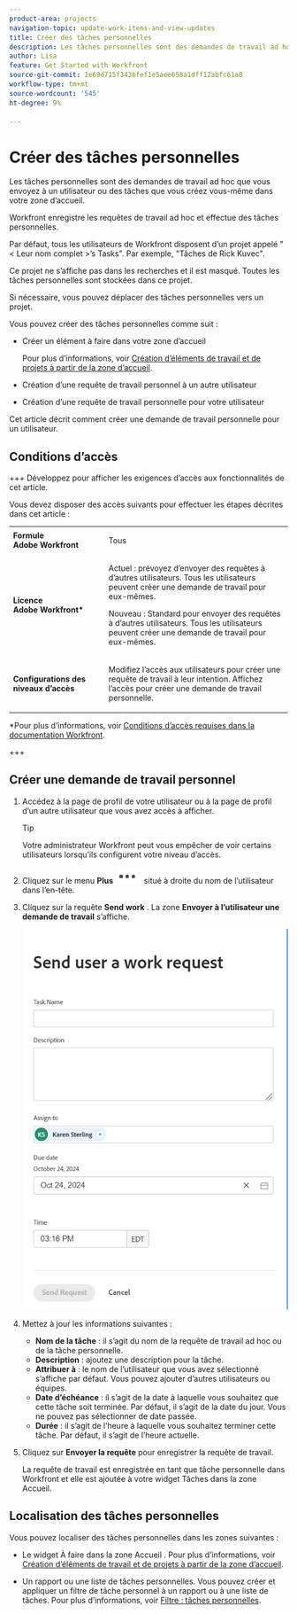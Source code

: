 ```yaml
---
product-area: projects
navigation-topic: update-work-items-and-view-updates
title: Créer des tâches personnelles
description: Les tâches personnelles sont des demandes de travail ad hoc que vous envoyez à un utilisateur ou des tâches que vous créez vous-même dans votre zone d’accueil. Workfront enregistre les requêtes de travail ad hoc et effectue des tâches personnelles.
author: Lisa
feature: Get Started with Workfront
source-git-commit: 1e69d715f343bfef1e5aee658a1dff12abfc61a0
workflow-type: tm+mt
source-wordcount: '545'
ht-degree: 9%

---
```



# Créer des tâches personnelles

<!--Audited: 10/2024-->

Les tâches personnelles sont des demandes de travail ad hoc que vous envoyez à un utilisateur ou des tâches que vous créez vous-même dans votre zone d’accueil.

Workfront enregistre les requêtes de travail ad hoc et effectue des tâches personnelles.

Par défaut, tous les utilisateurs de Workfront disposent d’un projet appelé &quot;&lt; Leur nom complet >’s Tasks&quot;. Par exemple, &quot;Tâches de Rick Kuvec&quot;.

Ce projet ne s’affiche pas dans les recherches et il est masqué. Toutes les tâches personnelles sont stockées dans ce projet.

Si nécessaire, vous pouvez déplacer des tâches personnelles vers un projet.

Vous pouvez créer des tâches personnelles comme suit :

* Créer un élément à faire dans votre zone d’accueil

  Pour plus d’informations, voir [Création d’éléments de travail et de projets à partir de la zone d’accueil](/help/quicksilver/workfront-basics/using-home/using-the-home-area/create-work-items-in-home.md).

* Création d’une requête de travail personnel à un autre utilisateur
* Création d’une requête de travail personnelle pour votre utilisateur

Cet article décrit comment créer une demande de travail personnelle pour un utilisateur.

## Conditions d’accès

+++ Développez pour afficher les exigences d’accès aux fonctionnalités de cet article.

Vous devez disposer des accès suivants pour effectuer les étapes décrites dans cet article :

<table style="table-layout:auto"> 
 <col> 
 </col> 
 <col> 
 </col> 
 <tbody> 
  <tr> 
   <td role="rowheader"><strong>Formule Adobe Workfront</strong></td> 
   <td> <p>Tous</p> </td> 
  </tr> 
  <tr> 
   <td role="rowheader"><strong>Licence Adobe Workfront*</strong></td> 
   <td> 
   <p>Actuel : prévoyez d’envoyer des requêtes à d’autres utilisateurs. Tous les utilisateurs peuvent créer une demande de travail pour eux-mêmes.</p>
   <p>Nouveau : Standard pour envoyer des requêtes à d’autres utilisateurs. Tous les utilisateurs peuvent créer une demande de travail pour eux-mêmes.</p> 
   </td> 
  </tr> 
  <tr> 
   <td role="rowheader"><strong>Configurations des niveaux d’accès</strong></td> 
   <td> <p>Modifiez l’accès aux utilisateurs pour créer une requête de travail à leur intention. Affichez l’accès pour créer une demande de travail personnelle. </p>
   </td> 
  </tr>

</tbody> 
</table>

*Pour plus d’informations, voir [Conditions d’accès requises dans la documentation Workfront](/help/quicksilver/administration-and-setup/add-users/access-levels-and-object-permissions/access-level-requirements-in-documentation.md).

+++


## Créer une demande de travail personnel

1. Accédez à la page de profil de votre utilisateur ou à la page de profil d’un autre utilisateur que vous avez accès à afficher.

   >[!TIP]
   >
   >Votre administrateur Workfront peut vous empêcher de voir certains utilisateurs lorsqu’ils configurent votre niveau d’accès.

1. Cliquez sur le menu **Plus** ![](assets/more-menu.png) situé à droite du nom de l’utilisateur dans l’en-tête.
1. Cliquez sur la requête **Send work** .
La zone **Envoyer à l’utilisateur une demande de travail** s’affiche.

   ![](assets/personal-task-box.png)
1. Mettez à jour les informations suivantes :

   * **Nom de la tâche** : il s’agit du nom de la requête de travail ad hoc ou de la tâche personnelle.
   * **Description** : ajoutez une description pour la tâche.
   * **Attribuer à** : le nom de l’utilisateur que vous avez sélectionné s’affiche par défaut. Vous pouvez ajouter d’autres utilisateurs ou équipes.
   * **Date d’échéance** : il s’agit de la date à laquelle vous souhaitez que cette tâche soit terminée. Par défaut, il s’agit de la date du jour. Vous ne pouvez pas sélectionner de date passée.
   * **Durée** : il s’agit de l’heure à laquelle vous souhaitez terminer cette tâche. Par défaut, il s’agit de l’heure actuelle.

1. Cliquez sur **Envoyer la requête** pour enregistrer la requête de travail.

   La requête de travail est enregistrée en tant que tâche personnelle dans Workfront et elle est ajoutée à votre widget Tâches dans la zone Accueil.

   <!--this last step will need to be updated when they fix this functionality and the work requests you create for others actually go to their To do widget instead of yours-->

## Localisation des tâches personnelles

Vous pouvez localiser des tâches personnelles dans les zones suivantes :

* Le widget À faire dans la zone Accueil . Pour plus d’informations, voir [Création d’éléments de travail et de projets à partir de la zone d’accueil](/help/quicksilver/workfront-basics/using-home/using-the-home-area/create-work-items-in-home.md).

* Un rapport ou une liste de tâches personnelles. Vous pouvez créer et appliquer un filtre de tâche personnel à un rapport ou à une liste de tâches. Pour plus d’informations, voir [Filtre : tâches personnelles](/help/quicksilver/reports-and-dashboards/reports/custom-view-filter-grouping-samples/filter-personal-tasks.md).






